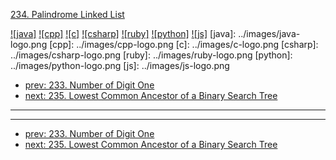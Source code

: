 [234. Palindrome Linked List](https://leetcode.com/problems/palindrome-linked-list/)

[![java]](../java/234-palindrome-linked-list.md)
[![cpp]](../cpp/234-palindrome-linked-list.md)
[![c]](../c/234-palindrome-linked-list.md)
[![csharp]](../csharp/234-palindrome-linked-list.md)
[![ruby]](../ruby/234-palindrome-linked-list.md)
[![python]](../python/234-palindrome-linked-list.md)
[![js]](../js/234-palindrome-linked-list.md)
[java]: ../images/java-logo.png
[cpp]: ../images/cpp-logo.png
[c]: ../images/c-logo.png
[csharp]: ../images/csharp-logo.png
[ruby]: ../images/ruby-logo.png
[python]: ../images/python-logo.png
[js]: ../images/js-logo.png

- [prev: 233. Number of Digit One](233-number-of-digit-one.md)
- [next: 235. Lowest Common Ancestor of a Binary Search Tree](235-lowest-common-ancestor-of-a-binary-search-tree.md)

---



---

- [prev: 233. Number of Digit One](233-number-of-digit-one.md)
- [next: 235. Lowest Common Ancestor of a Binary Search Tree](235-lowest-common-ancestor-of-a-binary-search-tree.md)
